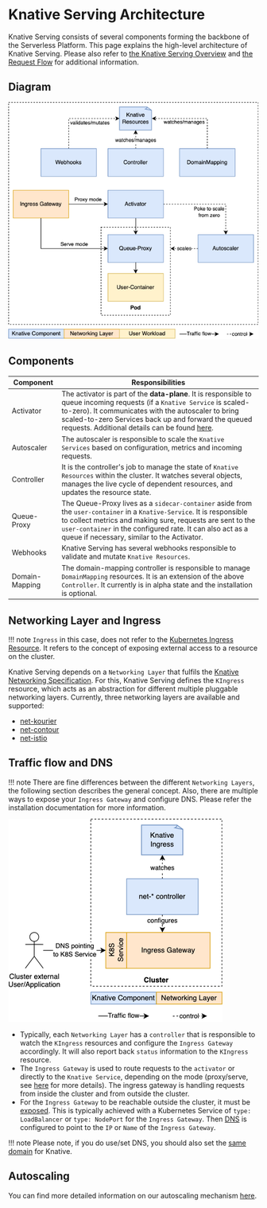 # Knative Serving Architecture

Knative Serving consists of several components forming the backbone of the Serverless Platform.
This page explains the high-level architecture of Knative Serving. Please also refer to [the Knative Serving Overview](./README.md) 
and [the Request Flow](./request-flow.md) for additional information.

## Diagram

![Knative Serving Architecture](images/serving-architecture.png)

## Components

| Component      | Responsibilities                                                                                                                                                                                                                                                                                                                                                 |
|----------------|------------------------------------------------------------------------------------------------------------------------------------------------------------------------------------------------------------------------------------------------------------------------------------------------------------------------------------------------------------------|
| Activator      | The activator is part of the **data-plane**. It is responsible to queue incoming requests (if a `Knative Service` is scaled-to-zero). It communicates with the autoscaler to bring scaled-to-zero Services back up and forward the queued requests. Additional details can be found [here](https://github.com/knative/serving/blob/main/docs/scaling/SYSTEM.md). |
| Autoscaler     | The autoscaler is responsible to scale the `Knative Services` based on configuration, metrics and incoming requests.                                                                                                                                                                                                                                             |
| Controller     | It is the controller's job to manage the state of `Knative Resources` within the cluster. It watches several objects, manages the live cycle of dependent resources, and updates the resource state.                                                                                                                                                             |
| Queue-Proxy    | The Queue-Proxy lives as a `sidecar-container` aside from the `user-container` in a `Knative-Service`. It is responsible to collect metrics and making sure, requests are sent to the `user-container` in the configured rate. It can also act as a queue if necessary, similar to the Activator.                                                                |
| Webhooks       | Knative Serving has several webhooks responsible to validate and mutate `Knative Resources`.                                                                                                                                                                                                                                                                     |
| Domain-Mapping | The domain-mapping controller is responsible to manage `DomainMapping` resources. It is an extension of the above `Controller`. It currently is in alpha state and the installation is optional.                                                                                                                                                                 |

## Networking Layer and Ingress

!!! note
    `Ingress` in this case, does not refer to the [Kubernetes Ingress Resource](https://kubernetes.io/docs/concepts/services-networking/ingress/). It refers to the concept of exposing external access to a resource on the cluster. 
    
Knative Serving depends on a `Networking Layer` that fulfils the [Knative Networking Specification](https://github.com/knative/networking). 
For this, Knative Serving defines the `KIngress` resource, which acts as an abstraction for different multiple pluggable networking layers. Currently, three networking layers are available and supported:

* [net-kourier](https://github.com/knative-sandbox/net-kourier)
* [net-contour](https://github.com/knative-sandbox/net-contour)
* [net-istio](https://github.com/knative-sandbox/net-istio)


## Traffic flow and DNS

!!! note
    There are fine differences between the different `Networking Layers`, the following section describes the general concept. Also, there are multiple ways to expose your `Ingress Gateway` and configure DNS. Please refer the installation documentation for more information.

![Knative Serving Architecture Ingress](images/serving-architecture-ingress.png)

* Typically, each `Networking Layer` has a `controller` that is responsible to watch the `KIngress` resources and configure the `Ingress Gateway` accordingly. It will also report back `status` information to the `KIngress` resource.
* The `Ingress Gateway` is used to route requests to the `activator` or directly to the `Knative Service`, depending on the mode (proxy/serve, see [here](https://github.com/knative/serving/blob/main/docs/scaling/SYSTEM.md) for more details). The ingress gateway is handling requests  from inside the cluster and from outside the cluster.
* For the `Ingress Gateway` to be reachable outside the cluster, it must be [exposed](https://kubernetes.io/docs/tutorials/kubernetes-basics/expose/expose-intro/). This is typically achieved with a Kubernetes Service of `type: LoadBalancer` or `type: NodePort` for the `Ingress Gateway`. Then [DNS](../install/yaml-install/serving/install-serving-with-yaml.md#configure-dns) is configured to point to the `IP` or `Name` of the `Ingress Gateway`.

!!! note
    Please note, if you do use/set DNS, you should also set the [same domain](./using-a-custom-domain.md) for Knative.


## Autoscaling

You can find more detailed information on our autoscaling mechanism [here](https://github.com/knative/serving/tree/main/docs/scaling).
